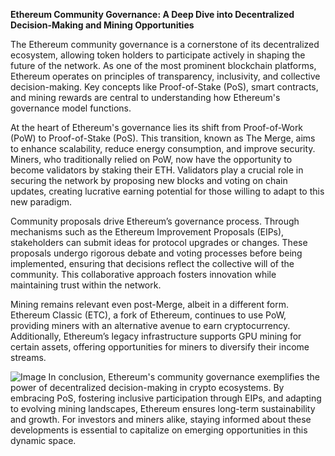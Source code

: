 **Ethereum Community Governance: A Deep Dive into Decentralized Decision-Making and Mining Opportunities**

The Ethereum community governance is a cornerstone of its decentralized ecosystem, allowing token holders to participate actively in shaping the future of the network. As one of the most prominent blockchain platforms, Ethereum operates on principles of transparency, inclusivity, and collective decision-making. Key concepts like Proof-of-Stake (PoS), smart contracts, and mining rewards are central to understanding how Ethereum's governance model functions.

At the heart of Ethereum's governance lies its shift from Proof-of-Work (PoW) to Proof-of-Stake (PoS). This transition, known as The Merge, aims to enhance scalability, reduce energy consumption, and improve security. Miners, who traditionally relied on PoW, now have the opportunity to become validators by staking their ETH. Validators play a crucial role in securing the network by proposing new blocks and voting on chain updates, creating lucrative earning potential for those willing to adapt to this new paradigm.

Community proposals drive Ethereum’s governance process. Through mechanisms such as the Ethereum Improvement Proposals (EIPs), stakeholders can submit ideas for protocol upgrades or changes. These proposals undergo rigorous debate and voting processes before being implemented, ensuring that decisions reflect the collective will of the community. This collaborative approach fosters innovation while maintaining trust within the network.

Mining remains relevant even post-Merge, albeit in a different form. Ethereum Classic (ETC), a fork of Ethereum, continues to use PoW, providing miners with an alternative avenue to earn cryptocurrency. Additionally, Ethereum’s legacy infrastructure supports GPU mining for certain assets, offering opportunities for miners to diversify their income streams.


![Image](https://github.com/user-attachments/assets/31692037-0104-4703-abd1-696b6a7dd41b)
In conclusion, Ethereum's community governance exemplifies the power of decentralized decision-making in crypto ecosystems. By embracing PoS, fostering inclusive participation through EIPs, and adapting to evolving mining landscapes, Ethereum ensures long-term sustainability and growth. For investors and miners alike, staying informed about these developments is essential to capitalize on emerging opportunities in this dynamic space.